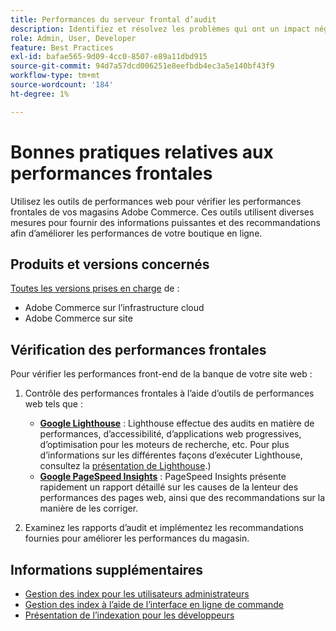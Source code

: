 ```yaml
---
title: Performances du serveur frontal d’audit
description: Identifiez et résolvez les problèmes qui ont un impact négatif sur les performances du site à l’aide des outils de performance web pour contrôler les opérations du storefront Adobe Commerce.
role: Admin, User, Developer
feature: Best Practices
exl-id: bafae565-9d09-4cc0-8507-e89a11dbd915
source-git-commit: 94d7a57dcd006251e8eefbdb4ec3a5e140bf43f9
workflow-type: tm+mt
source-wordcount: '184'
ht-degree: 1%

---
```


# Bonnes pratiques relatives aux performances frontales

Utilisez les outils de performances web pour vérifier les performances frontales de vos magasins Adobe Commerce.
Ces outils utilisent diverses mesures pour fournir des informations puissantes et des recommandations afin d’améliorer les performances de votre boutique en ligne.

## Produits et versions concernés

[Toutes les versions prises en charge](../../../release/versions.md) de :

- Adobe Commerce sur l’infrastructure cloud
- Adobe Commerce sur site

## Vérification des performances frontales

Pour vérifier les performances front-end de la banque de votre site web :

1. Contrôle des performances frontales à l’aide d’outils de performances web tels que :

   - **[Google Lighthouse](https://web.dev/measure/)** : Lighthouse effectue des audits en matière de performances, d’accessibilité, d’applications web progressives, d’optimisation pour les moteurs de recherche, etc. Pour plus d’informations sur les différentes façons d’exécuter Lighthouse, consultez la [présentation de Lighthouse](https://developer.chrome.com/docs/lighthouse/overview).)
   - **[Google PageSpeed Insights](https://pagespeed.web.dev/)** : PageSpeed Insights présente rapidement un rapport détaillé sur les causes de la lenteur des performances des pages web, ainsi que des recommandations sur la manière de les corriger.

1. Examinez les rapports d’audit et implémentez les recommandations fournies pour améliorer les performances du magasin.

## Informations supplémentaires

- [Gestion des index pour les utilisateurs administrateurs](../../../configuration/cli/manage-indexers.md#configure-indexers)
- [Gestion des index à l’aide de l’interface en ligne de commande](https://experienceleague.adobe.com/docs/commerce-operations/configuration-guide/cli/manage-indexers.html)
- [Présentation de l’indexation pour les développeurs](https://developer.adobe.com/commerce/php/development/components/indexing/)
